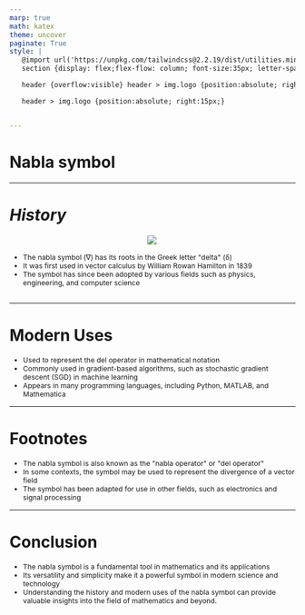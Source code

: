 ```yaml
---
marp: true
math: katex
theme: uncover
paginate: True
style: |
   @import url('https://unpkg.com/tailwindcss@2.2.19/dist/utilities.min.css');
   section {display: flex;flex-flow: column; font-size:35px; letter-spacing:1.4px;}

   header {overflow:visible} header > img.logo {position:absolute; right:15px;}

   header > img.logo {position:absolute; right:15px;}


---
```

<!-- backgroundColor: white -->
<!-- _class: lead -->

 # Nabla symbol

---
<style scoped>p,li {font-size:0.84em}</style>

 # _History_
<div style='flex:1 1 auto; min-height:0;' class="grid grid-cols-8 gap-4">
<div style='display:flex; flex-flow:column; min-height:0;' class="col-span-4">

<div style="display: flex; flex: 1 1 auto; flex-flow: row; min-height: 0"><div style="display: flex; flex: 1 1 auto; justify-content: center;min-height:0;min-width:0; margin-bottom:0.1em;;margin-right:0.15em">
<img style='object-fit: contain; max-height:100%; max-width:100%; background-color: rgba(0,0,0,0);' src='https://upload.wikimedia.org/wikipedia/commons/thumb/4/4e/Harp.png/220px-Harp.png'/>
</div>
</div>

</div>

<div style='display:flex; flex-flow:column; min-height:0;' class="col-span-4">

- The nabla symbol (∇) has its roots in the Greek letter "delta" (δ)
- It was first used in vector calculus by William Rowan Hamilton in 1839
- The symbol has since been adopted by various fields such as physics, engineering, and computer science
</div>

</div>


---
<style scoped>p,li {font-size:0.88em}</style>

 # Modern Uses

- Used to represent the del operator in mathematical notation
- Commonly used in gradient-based algorithms, such as stochastic gradient descent (SGD) in machine learning
- Appears in many programming languages, including Python, MATLAB, and Mathematica

---
<style scoped>p,li {font-size:0.88em}</style>

 # Footnotes

- The nabla symbol is also known as the "nabla operator" or "del operator"
- In some contexts, the symbol may be used to represent the divergence of a vector field
- The symbol has been adapted for use in other fields, such as electronics and signal processing

---
<style scoped>p,li {font-size:0.88em}</style>

 # Conclusion

- The nabla symbol is a fundamental tool in mathematics and its applications
- Its versatility and simplicity make it a powerful symbol in modern science and technology
- Understanding the history and modern uses of the nabla symbol can provide valuable insights into the field of mathematics and beyond.